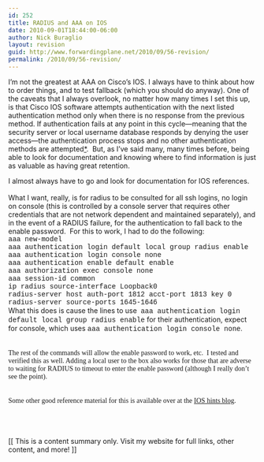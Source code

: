 ```yaml
---
id: 252
title: RADIUS and AAA on IOS
date: 2010-09-01T18:44:00-06:00
author: Nick Buraglio
layout: revision
guid: http://www.forwardingplane.net/2010/09/56-revision/
permalink: /2010/09/56-revision/
---
```

I&#8217;m not the greatest at AAA on Cisco&#8217;s IOS. I always have to think about how to order things, and to test fallback (which you should do anyway). One of the caveats that I always overlook, no matter how many times I set this up, is that Cisco IOS software attempts authentication with the next listed authentication method only when there is no response from the previous method. If authentication fails at any point in this cycle—meaning that the security server or local username database responds by denying the user access—the authentication process stops and no other authentication methods are attempted[*](http://www.cisco.com/en/US/docs/ios/12_2/security/configuration/guide/scfaaa.html).  But, as I&#8217;ve said many, many times before, being able to look for documentation and knowing where to find information is just as valuable as having great retention. 

<div>
  I almost always have to go and look for documentation for IOS references.    
</div>

<div>
</div>

<div>
  What I want, really, is for radius to be consulted for all ssh logins, no login on console (this is controlled by a console server that requires other credentials that are not network dependent and maintained separately), and in the event of a RADIUS failure, for the authentication to fall back to the enable password.  For this to work, I had to do the following:
</div>

<div>
</div>

<div>
  <div>
    <span style="font-family: 'Courier New', Courier, monospace;">aaa new-model</span>
  </div>
  
  <div>
    <span style="font-family: 'Courier New', Courier, monospace;">aaa authentication login default local group radius enable</span>
  </div>
  
  <div>
    <span style="font-family: 'Courier New', Courier, monospace;">aaa authentication login console none</span>
  </div>
  
  <div>
    <span style="font-family: 'Courier New', Courier, monospace;">aaa authentication enable default enable</span>
  </div>
  
  <div>
    <span style="font-family: 'Courier New', Courier, monospace;">aaa authorization exec console none </span>
  </div>
  
  <div>
    <span style="font-family: 'Courier New', Courier, monospace;">aaa session-id common</span>
  </div>
</div>

<div>
</div>

<div>
  <div>
    <span style="font-family: 'Courier New', Courier, monospace;">ip radius source-interface Loopback0 </span>
  </div>
  
  <div>
    <span style="font-family: 'Courier New', Courier, monospace;">radius-server host <radius server ip> auth-port 1812 acct-port 1813 key 0 <plain text key></span>
  </div>
  
  <div>
    <span style="font-family: 'Courier New', Courier, monospace;">radius-server source-ports 1645-1646</span>
  </div>
</div>

<div>
</div>

<div>
  What this does is cause the lines to use  <span style="font-family: 'Courier New', Courier, monospace;">aaa authentication login default local group radius enable</span> for their authentication, expect for console, which uses <span style="font-family: 'Courier New', Courier, monospace;">aaa authentication login console none</span><span style="font-family: Times, 'Times New Roman', serif;">.</span><br /><span style="font-family: Times, 'Times New Roman', serif;"><br /></span><br /><span style="font-family: Times, 'Times New Roman', serif;">The rest of the commands will allow the enable password to work, etc.  I tested and verified this as well. Adding a local user to the box also works for those that are adverse to waiting for RADIUS to timeout to enter the enable password (although I really don&#8217;t see the point).  </span><br /><span style="font-family: Times, 'Times New Roman', serif;"><br /></span><br /><span style="font-family: Times, 'Times New Roman', serif;">Some other good reference material for this is available over at the <a href="http://blog.ioshints.info/2007/03/configure-local-authentication-with-aaa.html">IOS hints blog</a>.</span><br /><span style="font-family: Times, 'Times New Roman', serif;"><br /></span><br /><span style="font-family: Times, 'Times New Roman', serif;"><br /></span>
</div>

<div>
  <span style="font-family: 'Courier New', Courier, monospace;"><br /></span>
</div>

<div>
  [[ This is a content summary only. Visit my website for full links, other content, and more! ]]
</div>
